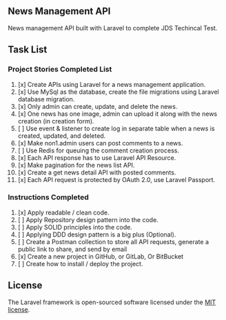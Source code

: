 ## News Management API

News management API built with Laravel to complete JDS Techincal Test.

## Task List
### Project Stories Completed List
1. [x] Create APIs using Laravel for a news management application.
2. [x] Use MySql as the database, create the file migrations using Laravel database migration.
3. [x] Only admin can create, update, and delete the news.
4. [x] One news has one image, admin can upload it along with the news creation (in creation form).
5. [ ] Use event & listener to create log in separate table when a news is created, updated, and deleted.
6. [x] Make non1.admin users can post comments to a news.
7. [ ] Use Redis for queuing the comment creation process.
8. [x] Each API response has to use Laravel API Resource.
9. [x] Make pagination for the news list API.
10. [x] Create a get news detail API with posted comments.
11. [x] Each API request is protected by OAuth 2.0, use Laravel Passport.
### Instructions Completed
1. [x] Apply readable / clean code.
2. [ ] Apply Repository design pattern into the code.
3. [ ] Apply SOLID principles into the code.
4. [ ] Applying DDD design pattern is a big plus (Optional).
5. [ ] Create a Postman collection to store all API requests, generate a public link to share, and send by
email
6. [x] Create a new project in GitHub, or GitLab, Or BitBucket
7. [ ] Create how to install / deploy the project.
## License

The Laravel framework is open-sourced software licensed under the [MIT license](https://opensource.org/licenses/MIT).
